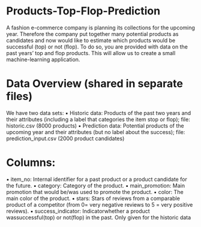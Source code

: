 # Products-Top-Flop-Prediction
A fashion e-commerce company is planning its collections for the upcoming year. Therefore the company put together many potential products as candidates and now would like to estimate which products would be successful (top) or not (flop). To do so, you are provided with data on the past years’ top and flop products. This will allow us to create a small machine-learning application.

# Data Overview (shared in separate files)
We have two data sets:
▪ Historic data: Products of the past two years and their attributes (including a label that categories
the item stop or flop); file: historic.csv (8000 products)
▪ Prediction data: Potential products of the upcoming year and their attributes (but no label about the
success); file: prediction_input.csv (2000 product candidates)

# Columns:
▪ item_no: Internal identifier for a past product or a product candidate for the
future.
▪ category: Category of the product.
▪ main_promotion: Main promotion that would be/was used to promote the product.
▪ color: The main color of the product.
▪ stars: Stars of reviews from a comparable product of a competitor (from 0= very negative reviews to
5 = very positive reviews).
▪ success_indicator: Indicatorwhether a product wassuccessful(top) or not(flop) in the past. Only given
for the historic data
